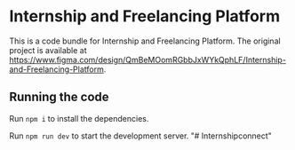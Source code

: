 
  # Internship and Freelancing Platform

  This is a code bundle for Internship and Freelancing Platform. The original project is available at https://www.figma.com/design/QmBeMOomRGbbJxWYkQphLF/Internship-and-Freelancing-Platform.

  ## Running the code

  Run `npm i` to install the dependencies.

  Run `npm run dev` to start the development server.
  "# Internshipconnect" 
